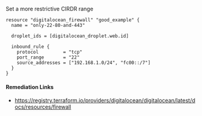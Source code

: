 
Set a more restrictive CIRDR range

```hcl
resource "digitalocean_firewall" "good_example" {
  name = "only-22-80-and-443"
  
  droplet_ids = [digitalocean_droplet.web.id]
  
  inbound_rule {
    protocol         = "tcp"
    port_range       = "22"
    source_addresses = ["192.168.1.0/24", "fc00::/7"]
  }
}
```

#### Remediation Links
 - https://registry.terraform.io/providers/digitalocean/digitalocean/latest/docs/resources/firewall
        